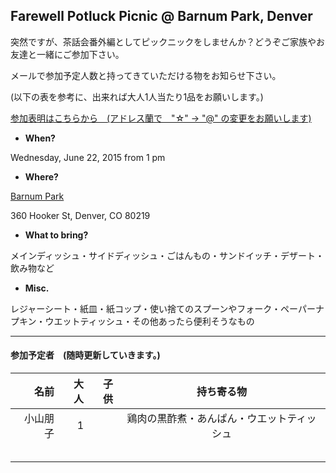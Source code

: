 ## Farewell Potluck Picnic @ Barnum Park, Denver
突然ですが、茶話会番外編としてピックニックをしませんか？どうぞご家族やお友達と一緒にご参加下さい。

メールで参加予定人数と持ってきていただける物をお知らせ下さい。

(以下の表を参考に、出来れば大人1人当たり1品をお願いします。)

<a href="mailto:tomoko.kd☆gmail.com?subject=Farewell Potluck Picnic @ Barnum Park">参加表明はこちらから　(アドレス蘭で　"☆" -> "@" の変更をお願いします)</a>


* __When?__ 

Wednesday, June 22, 2015 from 1 pm


* __Where?__ 

[Barnum Park](https://www.google.com/maps/place/Barnum+Park/@39.7253119,-105.0288308,17z/data=!3m1!4b1!4m2!3m1!1s0x876c7f56fce4197f:0x6b22a7d3d8f9ed2e!6m1!1e1 "Where?")

360 Hooker St, Denver, CO 80219


* __What to bring?__

メインディッシュ・サイドディッシュ・ごはんもの・サンドイッチ・デザート・飲み物など

* __Misc.__

レジャーシート・紙皿・紙コップ・使い捨てのスプーンやフォーク・ペーパーナプキン・ウエットティッシュ・その他あったら便利そうなもの

***
#### 参加予定者　(随時更新していきます。)
| 名前　|大人|子供| 持ち寄る物|
|--------:|---:|---:|:---------:|
| 小山朋子  |   1|    |鶏肉の黒酢煮・あんぱん・ウエットティッシュ|
| | | |
| | | |
| | | |
| | | |
| | | |
